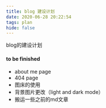 ```yaml
---
title: blog 建设计划
date: 2020-06-28 20:22:54
tags: plan
hide: false
---
```


blog的建设计划
<!-- more -->
#### to be finished
- about me page
- 404 page
- 图床的使用
- 背景图片更改（light and dark mode）
- 搬运一些之前的md文章
